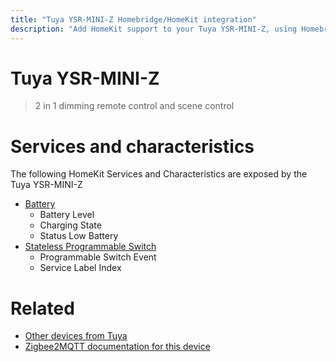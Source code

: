 ```yaml
---
title: "Tuya YSR-MINI-Z Homebridge/HomeKit integration"
description: "Add HomeKit support to your Tuya YSR-MINI-Z, using Homebridge, Zigbee2MQTT and homebridge-z2m."
---
```

<!---
This file has been GENERATED using src/docgen/docgen.ts
DO NOT EDIT THIS FILE MANUALLY!
-->
# Tuya YSR-MINI-Z
> 2 in 1 dimming remote control and scene control


# Services and characteristics
The following HomeKit Services and Characteristics are exposed by
the Tuya YSR-MINI-Z

* [Battery](../../battery.md)
  * Battery Level
  * Charging State
  * Status Low Battery
* [Stateless Programmable Switch](../../action.md)
  * Programmable Switch Event
  * Service Label Index


# Related
* [Other devices from Tuya](../index.md#tuya)
* [Zigbee2MQTT documentation for this device](https://www.zigbee2mqtt.io/devices/YSR-MINI-Z.html)